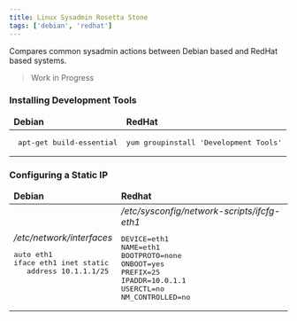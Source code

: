 ```yaml
---
title: Linux Sysadmin Rosetta Stone
tags: ['debian', 'redhat']
---
```


Compares common sysadmin actions between Debian based and RedHat based systems.

> Work in Progress

### Installing Development Tools

<table>
<thead>
<tr>
<td>
<strong>Debian</strong>
</td>
<td>
<strong>RedHat</strong>
</td>
</tr>
</thead>
<tbody>
<tr>
<td>
<pre> apt-get build-essential</pre>
</td>
<td>
<pre>yum groupinstall 'Development Tools'</pre>
</td>
</tr>
</tbody>
</table>


### Configuring a Static IP

<table>
<thead>
<tr><td><strong>Debian</strong> </td><td><strong> Redhat</strong></td></tr>
</thead>
<tbody>
<tr>
<td>
<i>/etc/network/interfaces</i>
<pre>
auto eth1
iface eth1 inet static
   address 10.1.1.1/25
</pre>
</td>
<td>
 <i>/etc/sysconfig/network-scripts/ifcfg-eth1</i>
<pre>
DEVICE=eth1
NAME=eth1
BOOTPROTO=none
ONBOOT=yes
PREFIX=25
IPADDR=10.0.1.1
USERCTL=no
NM_CONTROLLED=no
</pre>
</td>
</tr>
</tbody>
</table>
